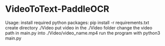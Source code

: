 # VideoToText-PaddleOCR

Usage:
	install required python packages:
		pip install -r requirements.txt
	create directory ./Video
	put video in the ./Video folder
	change the video path in main.py into ./Video/video_name.mp4
	run the program with python3 main.py
